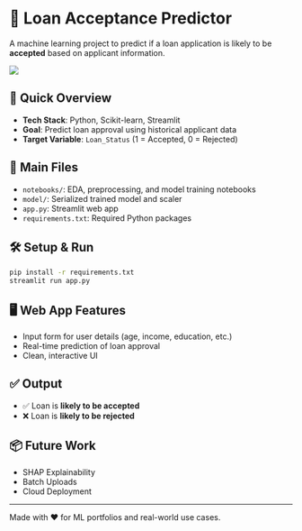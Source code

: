 
# 🏦 Loan Acceptance Predictor

A machine learning project to predict if a loan application is likely to be **accepted** based on applicant information.

![](images/12.png)


## 🚀 Quick Overview

- **Tech Stack**: Python, Scikit-learn, Streamlit
- **Goal**: Predict loan approval using historical applicant data
- **Target Variable**: `Loan_Status` (1 = Accepted, 0 = Rejected)

## 📁 Main Files

- `notebooks/`: EDA, preprocessing, and model training notebooks
- `model/`: Serialized trained model and scaler
- `app.py`: Streamlit web app
- `requirements.txt`: Required Python packages

## 🛠️ Setup & Run

```bash
pip install -r requirements.txt
streamlit run app.py
```

## 🖥️ Web App Features

- Input form for user details (age, income, education, etc.)
- Real-time prediction of loan approval
- Clean, interactive UI

## ✅ Output

- ✅ Loan is **likely to be accepted**
- ❌ Loan is **likely to be rejected**

## 📦 Future Work

- SHAP Explainability
- Batch Uploads
- Cloud Deployment

---

Made with ❤️ for ML portfolios and real-world use cases.
